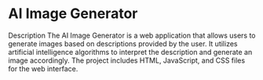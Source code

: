 # AI Image Generator
Description
The AI Image Generator is a web application that allows users to generate images based on descriptions provided by the user. It utilizes artificial intelligence algorithms to interpret the description and generate an image accordingly. The project includes HTML, JavaScript, and CSS files for the web interface.
